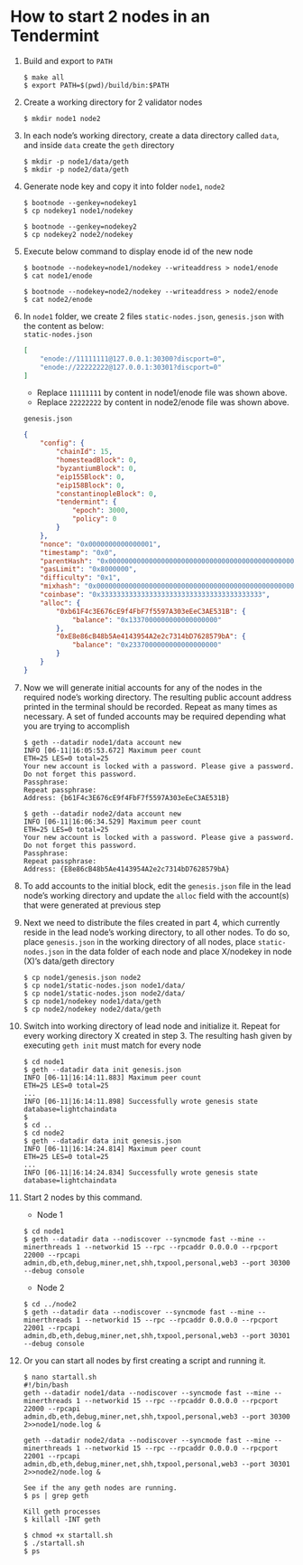 # How to start 2 nodes in an Tendermint
1. Build and export to `PATH`
    ```shell
    $ make all
    $ export PATH=$(pwd)/build/bin:$PATH
    ```
2. Create a working directory for 2 validator nodes  
    ```shell
    $ mkdir node1 node2
    ```  

3. In each node’s working directory, create a data directory called `data`, and inside `data` create the `geth` directory   
    ```shell
    $ mkdir -p node1/data/geth
    $ mkdir -p node2/data/geth
    ```

4. Generate node key and copy it into folder `node1`, `node2`  
    ```shell
    $ bootnode --genkey=nodekey1
    $ cp nodekey1 node1/nodekey
    
    $ bootnode --genkey=nodekey2
    $ cp nodekey2 node2/nodekey
    ```

5. Execute below command to display enode id of the new node  
    ```shell
    $ bootnode --nodekey=node1/nodekey --writeaddress > node1/enode
    $ cat node1/enode

    $ bootnode --nodekey=node2/nodekey --writeaddress > node2/enode
    $ cat node2/enode
    ```

6. In `node1` folder, we create 2 files `static-nodes.json`, `genesis.json` with the content as below:  
    `static-nodes.json`
    ```json
    [
        "enode://11111111@127.0.0.1:30300?discport=0", 
        "enode://22222222@127.0.0.1:30301?discport=0"
    ]
    ```
    - Replace `11111111` by content in node1/enode file was shown above.
    - Replace `22222222` by content in node2/enode file was shown above.
       
    `genesis.json`
    ```json
    {
        "config": {
            "chainId": 15,
            "homesteadBlock": 0,
            "byzantiumBlock": 0,
            "eip155Block": 0,
            "eip158Block": 0,
            "constantinopleBlock": 0,
            "tendermint": {
                "epoch": 3000,
                "policy": 0
            }
        },
        "nonce": "0x0000000000000001",
        "timestamp": "0x0",
        "parentHash": "0x0000000000000000000000000000000000000000000000000000000000000000",
        "gasLimit": "0x8000000",
        "difficulty": "0x1",
        "mixhash": "0x0000000000000000000000000000000000000000000000000000000000000000",
        "coinbase": "0x3333333333333333333333333333333333333333",
        "alloc": {
            "0xb61F4c3E676cE9f4FbF7f5597A303eEeC3AE531B": {
                "balance": "0x1337000000000000000000"
            },
            "0xE8e86cB48b5Ae4143954A2e2c7314bD7628579bA": {
                "balance": "0x2337000000000000000000"
            }
        }
    }    
    ```   

7. Now we will generate initial accounts for any of the nodes in the required node’s working directory. The resulting public account address printed in the terminal should be recorded. Repeat as many times as necessary. A set of funded accounts may be required depending what you are trying to accomplish  
    ```sheel
    $ geth --datadir node1/data account new
    INFO [06-11|16:05:53.672] Maximum peer count                       ETH=25 LES=0 total=25
    Your new account is locked with a password. Please give a password. Do not forget this password.
    Passphrase: 
    Repeat passphrase: 
    Address: {b61F4c3E676cE9f4FbF7f5597A303eEeC3AE531B}

    $ geth --datadir node2/data account new
    INFO [06-11|16:06:34.529] Maximum peer count                       ETH=25 LES=0 total=25
    Your new account is locked with a password. Please give a password. Do not forget this password.
    Passphrase: 
    Repeat passphrase: 
    Address: {E8e86cB48b5Ae4143954A2e2c7314bD7628579bA}
    ```

8. To add accounts to the initial block, edit the `genesis.json` file in the lead node’s working directory and update the `alloc` field with the account(s) that were generated at previous step

9. Next we need to distribute the files created in part 4, which currently reside in the lead node’s working directory, to all other nodes. To do so, place `genesis.json` in the working directory of all nodes, place `static-nodes.json` in the data folder of each node and place X/nodekey in node (X)’s data/geth directory  
    ```shell
    $ cp node1/genesis.json node2
    $ cp node1/static-nodes.json node1/data/
    $ cp node1/static-nodes.json node2/data/
    $ cp node1/nodekey node1/data/geth
    $ cp node2/nodekey node2/data/geth
    ```

10. Switch into working directory of lead node and initialize it. Repeat for every working directory X created in step 3. The resulting hash given by executing `geth init` must match for every node  
    ```shell
    $ cd node1
    $ geth --datadir data init genesis.json
    INFO [06-11|16:14:11.883] Maximum peer count                       ETH=25 LES=0 total=25
    ...
    INFO [06-11|16:14:11.898] Successfully wrote genesis state         database=lightchaindata
    $
    $ cd ..
    $ cd node2
    $ geth --datadir data init genesis.json
    INFO [06-11|16:14:24.814] Maximum peer count                       ETH=25 LES=0 total=25
    ...
    INFO [06-11|16:14:24.834] Successfully wrote genesis state         database=lightchaindata   
    ```

11. Start 2 nodes by this command.  
    - Node 1
    ```shell
    $ cd node1
    $ geth --datadir data --nodiscover --syncmode fast --mine --minerthreads 1 --networkid 15 --rpc --rpcaddr 0.0.0.0 --rpcport 22000 --rpcapi admin,db,eth,debug,miner,net,shh,txpool,personal,web3 --port 30300 --debug console
    ```
    - Node 2
    ```shell
    $ cd ../node2
    $ geth --datadir data --nodiscover --syncmode fast --mine --minerthreads 1 --networkid 15 --rpc --rpcaddr 0.0.0.0 --rpcport 22001 --rpcapi admin,db,eth,debug,miner,net,shh,txpool,personal,web3 --port 30301 --debug console
    ```
    
12. Or you can start all nodes by first creating a script and running it.
    ```shell
    $ nano startall.sh
    #!/bin/bash
    geth --datadir node1/data --nodiscover --syncmode fast --mine --minerthreads 1 --networkid 15 --rpc --rpcaddr 0.0.0.0 --rpcport 22000 --rpcapi admin,db,eth,debug,miner,net,shh,txpool,personal,web3 --port 30300 2>>node1/node.log &

    geth --datadir node2/data --nodiscover --syncmode fast --mine --minerthreads 1 --networkid 15 --rpc --rpcaddr 0.0.0.0 --rpcport 22001 --rpcapi admin,db,eth,debug,miner,net,shh,txpool,personal,web3 --port 30301 2>>node2/node.log &
    ```

    ```shell
    See if the any geth nodes are running.
    $ ps | grep geth
    
    Kill geth processes
    $ killall -INT geth
    
    $ chmod +x startall.sh
    $ ./startall.sh
    $ ps
    ```
